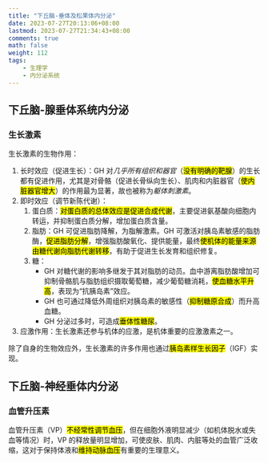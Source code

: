 ```yaml
---
title: "下丘脑-垂体及松果体内分泌"
date: 2023-07-27T20:13:06+08:00
lastmod: 2023-07-27T21:34:43+08:00
comments: true
math: false
weight: 112
tags:
    - 生理学
    - 内分泌系统
---
```


## 下丘脑-腺垂体系统内分泌

### 生长激素

生长激素的生物作用：

1. 长时效应（促进生长）：GH 对*几乎所有组织和器官*（<mark>没有明确的靶腺</mark>）的生长都有促进作用，尤其是对骨骼（促进长骨纵向生长）、肌肉和内脏器官（<mark>使内脏器官增大</mark>）的作用最为显著，故也被称为*躯体刺激素*。
2. 即时效应（调节新陈代谢）：
    1. 蛋白质：<mark>对蛋白质的总体效应是促进合成代谢</mark>，主要促进氨基酸向细胞内转运，并抑制蛋白质分解，增加蛋白质含量。
    2. 脂肪：GH 可促进脂肪降解，为脂解激素。GH 可激活对胰岛素敏感的脂肪酶，<mark>促进脂肪分解</mark>，增强脂肪酸氧化、提供能量，最终<mark>使机体的能量来源由糖代谢向脂肪代谢转移</mark>，有助于促进生长发育和组织修复。
    3. 糖：
        - GH 对糖代谢的影响多继发于其对脂肪的动员。血中游离脂肪酸增加可抑制骨骼肌与脂肪组织摄取葡萄糖，减少葡萄糖消耗，<mark>使血糖水平升高</mark>，表现为“抗胰岛素”效应。
        - GH 也可通过降低外周组织对胰岛素的敏感性（<mark>抑制糖原合成</mark>）而升高血糖。
        - GH 分泌过多时，可造成<mark>垂体性糖尿</mark>。
3. 应激作用：生长激素还参与机体的应激，是机体重要的应激激素之一。

除了自身的生物效应外，生长激素的许多作用也通过<mark>胰岛素样生长因子</mark>（IGF）实现。

## 下丘脑-神经垂体内分泌

### 血管升压素

血管升压素（VP）<mark>不经常性调节血压</mark>，但在细胞外液明显减少（如机体脱水或失血等情况）时，VP 的释放量明显增加，可使皮肤、肌肉、内脏等处的血管广泛收缩，这对于保持体液和<mark>维持动脉血压</mark>有重要的生理意义。
